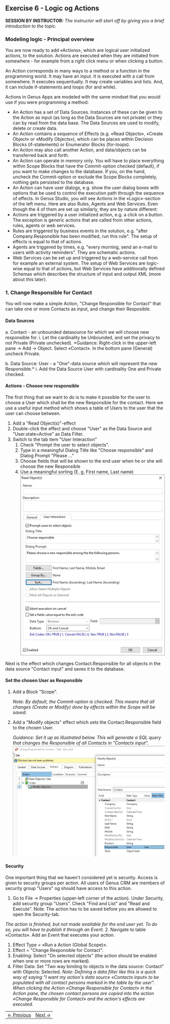 ## Exercise 6 - Logic og Actions
**SESSION BY INSTRUCTOR:** *The instructor will start off by giving you a brief introduction to the topic.*

### Modeling logic - Principal overview

You are now ready to add «Actions», which are logical user initialized actions, to the solution. Actions are executed when they are initiated from somewhere - for example from a right click menu or when clicking a button.

An Action corresponds in many ways to a method or a function in the programming world. It may have an input. It is executed with a call from somewhere. It executes sequentually. It may create variables and lists. And, it can include if-statements and loops (for and while). 

Actions in Genus Apps are modeled with the same mindset that you would use if you were programming a method:
-	An Action has a set of Data Sources. Instances of these can be given to the Action as input (as long as the Data Sources are not private) or they can by read from the data base. The Data Sources are used to modify, delete or create data. 
- 	An Action contains a sequence of Effects (e.g. «Read Objects», «Create Object» or «Modify Objects»), which can be places within Decision Blocks (if-statements) or Enumerator Blocks (for-loops).
- 	An Action may also call another Action, and data/objects can be transferred back and forth.
-	An Action can operate in memory only. You will have to place everything within Scope Blocks that have the Commit-option checked (default), if you want to make changes to the database. If you, on the hand, uncheck the Commit-option or exclude the Scope Blocks completely, nothing gets persisted to the database.
-	An Action can have user dialogs, e.g. show the user dialog boxes with options that be used to control the execution path through the sequence of effects.
In Genus Studio, you will see Actions in the «Logic»-section of the left menu. Here are also Rules, Agents and Web Services. Even though the 4 of them are set up similarly, they are by nature different:
-	Actions are triggered by a user initialized action, e.g. a click on a button. The exception is generic actions that are called from other actions, rules, agents or web services. 
-	Rules are triggered by business events in the solution, e.g. "after Company.Responsible has been modified, run this rule". The setup of effects is equal to that of actions.
-	Agents are triggered by times, e.g. "every morning, send an e-mail to users with activity reminders". They are schematic actions.
-	Web Services can be set up and triggered by a web-service call from for example an external system. The setup of Web Services are logic-wise equal to that of actions, but Web Services have additionally defined Schemas which describes the structure of input and output XML (more about this later).


### 1. Change Responsible for Contact
You will now make a simple Action, "Change Responsible for Contact" that can take one or more Contacts as input, and change their Resposible.
#### Data Sources
a. Contact - an unbounded datasource for which we will choose new responsible for.
   i. Let the cardinality be Unbounded, and set the privacy to not Private (Private unchecked).
   *Guidance: Right-click in the upper-left pane -> Add -> Object. Select «Contact». In the bottom pane (General) uncheck Private.
   
b. Data Source:  User - a "One"-data source which will represent the new Responsible.*
      i. Add the Data Source User with cardinality One and Private checked.
      
#### Actions - Choose new responsible

The first thing that we want to do is to make it possible for the user to choose a User which shall be the new Responsible for the contact. Here we use a useful input method which shows a table of Users to the user that the user can choose between.

1. Add a "Read Object(s)"-effect
2. Double-click the effect and choose "User" as the Data Source and "User.state=Active" as Data Filter.
3. Switch to the tab item "User Interaction"
   1. Check "Prompt the user to select objects".
   2. Type in a meaningful Dialog Title like "Choose responsible" and Dialog Prompt "Please ..."
   3. Choose fields that will be shown to the end user when he or she will choose the new Responsible
   4. Use a meaningful sorting (E. g. First name, Last name)
   ![oppg6fig1.JPG](media/oppg6fig1.JPG)

Next is the effect which changes Contact.Responsible for all objects in the data source "Contact input" and saves it to the database.

#### Set the chosen User as Responsible
1. Add a Block "Scope".

   *Note: By default, the Commit-option is checked. This means that all changes (Create or Modify) done by effects within the Scope will be saved.*
2. Add a "Modify objects" effect which sets the Contact.Responsible field to the chosen User.

   *Guidance: Set it up as illustrated below. This will generate a SQL query that changes the Responsible of all Contacts in "Contacts input".*
![oppg6fig2.JPG](media/oppg6fig2.JPG)

#### Security
One important thing that we haven't considered yet is security. Access is given to security groups per action. All users of Genus CRM are members of security group "Users" og should have access to this action.
1. Go to File -> Properties (upper-left corner of the action). Under Security, add security group "Users". Check "Find and List" and "Read and Execute". Note: The action has to be saved before you are allowed to open the Security-tab.

*The action is finished, but not made available for the end user yet. To do so, you will have to publish it through an Event.*
2. Navigate to table «Contacts». Add an Event that executes your action.
   1. Effect Type = «Run a Action (Global Scope)».
   2. Effect = "Change Responsible for Contact".
   3. Enabling: Select "On selected objects" (the action should be enabled when one or more rows are marked).
   4. Filter Data: Set "Two way binding to objects in the data source: Contact" with Objects: Selected.
   *Note: Defining a data filter like this is a quick way of saying "I want my action's data source «Contacts input» to be populated with all contact persons marked in the table by the user". When clicking the Action «Change Responsible for Contact» in the Action pane, the chosen contact persons are copied into the action «Change Responsible for Contact» and the action's effects are executed.* 

<table>
   <tr><td><a href="exercise-05-2.md"><- Previous</a></td><td align="right"><a href="exercise-06-2.md">Next -></a></td></tr>
</table>
